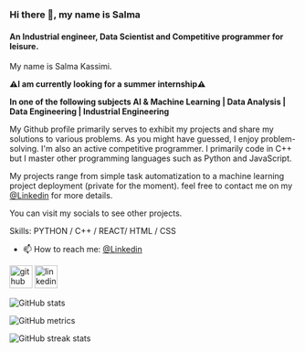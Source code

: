 
<!--
**SalmaKassimi/SalmaKassimi** is a ✨ _special_ ✨ repository because its `README.md` (this file) appears on your GitHub profile.

Here are some ideas to get you started:

- 🔭 I’m currently working on ...
- 🌱 I’m currently learning ...
- 👯 I’m looking to collaborate on ...
- 🤔 I’m looking for help with ...
- 💬 Ask me about ...
- 📫 How to reach me: ...
- 😄 Pronouns: ...
- ⚡ Fun fact: ...
-->
### Hi there 👋, my name is Salma
#### An Industrial engineer, Data Scientist and Competitive programmer for leisure.



My name is Salma Kassimi.



**⚠️I am currently looking for a summer internship⚠️**



**In one of the following subjects AI & Machine Learning | Data Analysis | Data Engineering | Industrial Engineering**



My Github profile primarily serves to exhibit my projects and share my solutions to various problems.
As you might have guessed, I enjoy problem-solving. I'm also an active competitive programmer. I primarily code in C++ but I master other programming languages such as Python and JavaScript.



My projects range from simple task automatization to a machine learning project deployment (private for the moment).
feel free to contact me on my <a href="https://www.linkedin.com/in/salmakassimi/">@Linkedin</a> for more details.



You can visit my socials to see other projects.




Skills: PYTHON / C++ / REACT/ HTML / CSS
- 📫 How to reach me: <a href="https://www.linkedin.com/in/salmakassimi/">@Linkedin</a>



[<img src='https://cdn3.iconfinder.com/data/icons/inficons/512/github.png' alt='github' height='40'>](https://github.com/SalmaKassimi) [<img src='https://cdn-icons-png.flaticon.com/512/174/174857.png' alt='linkedin' height='40'>](https://www.linkedin.com/in/salmakassimi/) 



![GitHub stats](https://github-readme-stats.vercel.app/api?username=SalmaKassimi&show_icons=true)



![GitHub metrics](https://metrics.lecoq.io/SalmaKassimi)


![GitHub streak stats](https://github-readme-streak-stats.herokuapp.com/?user=SalmaKassimi)
